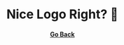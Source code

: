 <h1 align="center" style="border-bottom: none">
    Nice Logo Right? 🙂
</h1>
<h4 align="center" style="border-bottom: none">
    <a href="https://github.com/dopevog">Go Back</a>
</h4>
